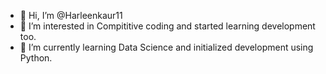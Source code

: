 - 👋 Hi, I’m @Harleenkaur11
- 👀 I’m interested in Compititive coding and started learning development too.
- 🌱 I’m currently learning Data Science and initialized development using Python.


<!---
Harleenkaur11/Harleenkaur11 is a ✨ special ✨ repository because its `README.md` (this file) appears on your GitHub profile.
You can click the Preview link to take a look at your changes.
--->
